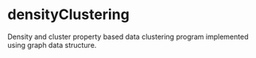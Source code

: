 # densityClustering
Density and cluster property based data clustering program implemented using graph data structure.
